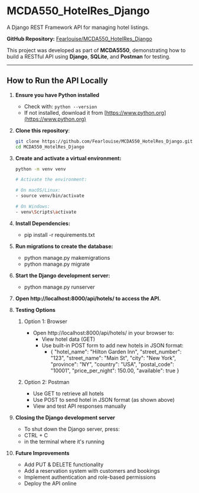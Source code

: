 # MCDA550_HotelRes_Django
A Django REST Framework API for managing hotel listings.

**GitHub Repository:** [Fearlouise/MCDA550_HotelRes_Django](https://github.com/Fearlouise/MCDA550_HotelRes_Django)

This project was developed as part of **MCDA5550**, demonstrating how to build a RESTful API using **Django**, **SQLite**, and **Postman** for testing.

---

## How to Run the API Locally

1. **Ensure you have Python installed**  
   - Check with: `python --version`  
   - If not installed, download it from [https://www.python.org](https://www.python.org)

2. **Clone this repository**:
   ```bash
   git clone https://github.com/Fearlouise/MCDA550_HotelRes_Django.git
   cd MCDA550_HotelRes_Django

3. **Create and activate a virtual environment:**
    ```bash
    python -m venv venv

    # Activate the environment:

    # On macOS/Linux:
    - source venv/bin/activate

    # On Windows:
    - venv\Scripts\activate

4. **Install Dependencies:**
    - pip install -r requirements.txt

5. **Run migrations to create the database:**
    - python manage.py makemigrations
    - python manage.py migrate

6.  **Start the Django development server:**
    - python manage.py runserver

7. **Open http://localhost:8000/api/hotels/ to access the API.**

8. **Testing Options**
    1. Option 1: Browser
        - Open http://localhost:8000/api/hotels/ in your browser to:
            - View hotel data (GET)
            - Use built-in POST form to add new hotels in JSON format:
                - {
                    "hotel_name": "Hilton Garden Inn",
                    "street_number": "123",
                    "street_name": "Main St",
                    "city": "New York",
                    "province": "NY",
                    "country": "USA",
                    "postal_code": "10001",
                    "price_per_night": 150.00,
                    "available": true
                  }

    2. Option 2: Postman
        - Use GET to retrieve all hotels
        - Use POST to send hotel in JSON format (as shown above)
        - View and test API responses manually

9. **Closing the Django development server**
    - To shut down the Django server, press:
    - CTRL + C 
    - in the terminal where it's running

10. **Future Improvements**
    - Add PUT & DELETE functionality
    - Add a reservation system with customers and bookings
    - Implement authentication and role-based permissions
    - Deploy the API online